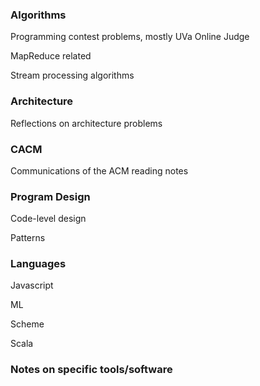 ### Algorithms ###

Programming contest problems, mostly UVa Online Judge

MapReduce related

Stream processing algorithms

### Architecture ###

Reflections on architecture problems

### CACM ###

Communications of the ACM reading notes

### Program Design ###

Code-level design

Patterns

### Languages ###

Javascript

ML

Scheme

Scala

### Notes on specific tools/software ###



